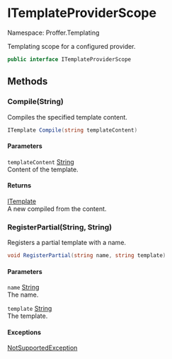 # ITemplateProviderScope

Namespace: Proffer.Templating

Templating scope for a configured provider.

```csharp
public interface ITemplateProviderScope
```

## Methods

### **Compile(String)**

Compiles the specified template content.

```csharp
ITemplate Compile(string templateContent)
```

#### Parameters

`templateContent` [String](https://docs.microsoft.com/en-us/dotnet/api/system.string)<br>
Content of the template.

#### Returns

[ITemplate](./proffer.templating.itemplate.md)<br>
A new  compiled from the content.

### **RegisterPartial(String, String)**

Registers a partial template with a name.

```csharp
void RegisterPartial(string name, string template)
```

#### Parameters

`name` [String](https://docs.microsoft.com/en-us/dotnet/api/system.string)<br>
The name.

`template` [String](https://docs.microsoft.com/en-us/dotnet/api/system.string)<br>
The template.

#### Exceptions

[NotSupportedException](https://docs.microsoft.com/en-us/dotnet/api/system.notsupportedexception)<br>

